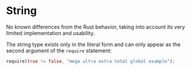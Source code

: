 # String

No known differences from the Rust behavior, taking into account its very limited implementation and usability.

The string type exists only in the literal form and can only appear as the second argument of the `require` statement:

```rust
require(true != false, "mega ultra extra total global example");
```

